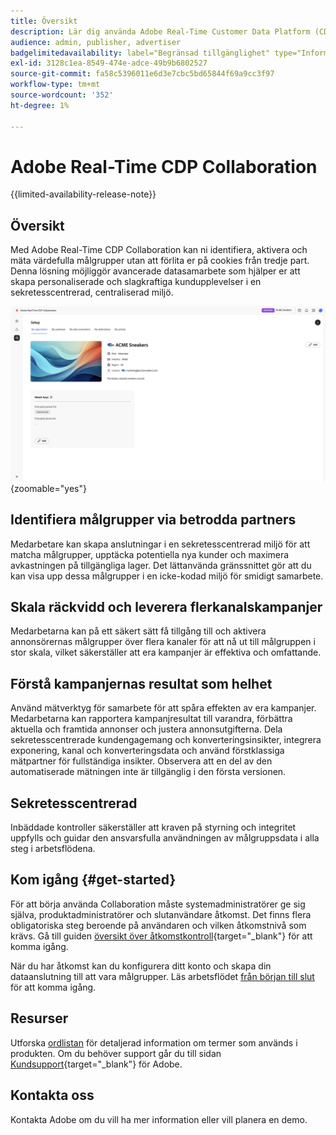 ```yaml
---
title: Översikt
description: Lär dig använda Adobe Real-Time Customer Data Platform (CDP) Collaboration för att upptäcka, aktivera och mäta värdefulla målgrupper utan att behöva använda cookies från tredje part.
audience: admin, publisher, advertiser
badgelimitedavailability: label="Begränsad tillgänglighet" type="Informative" url="https://helpx.adobe.com/legal/product-descriptions/real-time-customer-data-platform-collaboration.html newtab=true"
exl-id: 3128c1ea-8549-474e-adce-49b9b6802527
source-git-commit: fa58c5396011e6d3e7cbc5bd65844f69a9cc3f97
workflow-type: tm+mt
source-wordcount: '352'
ht-degree: 1%

---
```


# Adobe Real-Time CDP Collaboration

{{limited-availability-release-note}}

## Översikt

Med Adobe Real-Time CDP Collaboration kan ni identifiera, aktivera och mäta värdefulla målgrupper utan att förlita er på cookies från tredje part. Denna lösning möjliggör avancerade datasamarbete som hjälper er att skapa personaliserade och slagkraftiga kundupplevelser i en sekretesscentrerad, centraliserad miljö.

![Real-Time CDP Collaboration inställningssida, som visar en organisation.](/help/assets/overview/set-up.png){zoomable="yes"}

## Identifiera målgrupper via betrodda partners

Medarbetare kan skapa anslutningar i en sekretesscentrerad miljö för att matcha målgrupper, upptäcka potentiella nya kunder och maximera avkastningen på tillgängliga lager. Det lättanvända gränssnittet gör att du kan visa upp dessa målgrupper i en icke-kodad miljö för smidigt samarbete.

## Skala räckvidd och leverera flerkanalskampanjer

Medarbetarna kan på ett säkert sätt få tillgång till och aktivera annonsörernas målgrupper över flera kanaler för att nå ut till målgruppen i stor skala, vilket säkerställer att era kampanjer är effektiva och omfattande.

## Förstå kampanjernas resultat som helhet

Använd mätverktyg för samarbete för att spåra effekten av era kampanjer. Medarbetarna kan rapportera kampanjresultat till varandra, förbättra aktuella och framtida annonser och justera annonsutgifterna. Dela sekretesscentrerade kundengagemang och konverteringsinsikter, integrera exponering, kanal och konverteringsdata och använd förstklassiga mätpartner för fullständiga insikter. Observera att en del av den automatiserade mätningen inte är tillgänglig i den första versionen.

## Sekretesscentrerad

Inbäddade kontroller säkerställer att kraven på styrning och integritet uppfylls och guidar den ansvarsfulla användningen av målgruppsdata i alla steg i arbetsflödena.

## Kom igång {#get-started}

För att börja använda Collaboration måste systemadministratörer ge sig själva, produktadministratörer och slutanvändare åtkomst. Det finns flera obligatoriska steg beroende på användaren och vilken åtkomstnivå som krävs. Gå till guiden [översikt över åtkomstkontroll](/help/guide/permissions/overview.md){target="_blank"} för att komma igång.

När du har åtkomst kan du konfigurera ditt konto och skapa din dataanslutning till att vara målgrupper. Läs arbetsflödet [från början till slut](/help/guide/overview/end-to-end-workflow.md) för att komma igång.

## Resurser

Utforska [ordlistan](/help/guide/glossary.md) för detaljerad information om termer som används i produkten. Om du behöver support går du till sidan [Kundsupport](https://experienceleague.adobe.com/home?lang=en&support-tab=open-ticket#support){target="_blank"} för Adobe.

## Kontakta oss

Kontakta Adobe om du vill ha mer information eller vill planera en demo.
